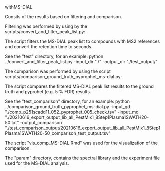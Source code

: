 withMS-DIAL

Consits of the results based on filtering and comparison. 

Filtering was performed by using by the scripts/convert_and_filter_peak_list.py:

The script filters the MS-DIAL peak list to compounds with MS2 references and
convert the retention time to seconds.

See the "test" directory, for an example:
python ../convert_and_filter_peak_list.py -input_dir "./" -output_dir "./test_output/"


The comparison was performed by using the script scripts/comparison_ground_truth_pyprophet_ms-dial.py:

The script compares the filtered MS-DIAL peak list results to the ground truth and pyprohet (e.g. 5 % FDR) results.

See the "test_comparison" directory, for an example:
python ../comparison_ground_truth_pyprophet_ms-dial.py -input_gd "./comp_p251scadd11_052_pyprophet_005_check.tsv" -input_md "./20210616_export_output_lib_all_PestMix1_8Step1Plasma1SWATH20-50.txt" -output_comparison "./test_comparison_output/20210616_export_output_lib_all_PestMix1_8Step1Plasma1SWATH20-50_comparison_test_output.tsv"

The script "vis_comp_MS-DIAL.Rmd" was used for the visualization of the comparison. 


The "param" directory, contains the spectral library and the experiment file used for the MS-DIAL analysis. 

